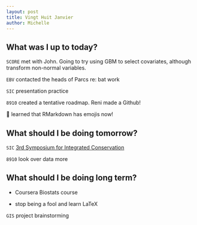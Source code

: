 ```yaml
---
layout: post
title: Vingt Huit Janvier
author: Michelle
---
```


## What was I up to today?

`SCORE` met with John.  Going to try using GBM to select covariates, although transform non-normal variables.

`EBV` contacted the heads of Parcs re: bat work

`SIC` presentation practice

`8910` created a tentative roadmap. Reni made a Github! 

:octopus: learned that RMarkdown has emojis now!

## What should I be doing tomorrow?
  
`SIC` [3rd Symposium for Integrated Conservation](http://icon.uga.edu/events/sic/)

`8910` look over data more

## What should I be doing long term?

* Coursera Biostats course

* stop being a fool and learn LaTeX

`GIS` project brainstorming

<i class="fa fa-code" style="color:pink"> </i>




